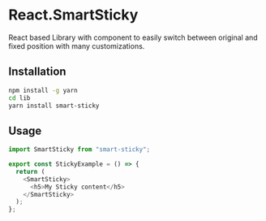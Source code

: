 # React.SmartSticky

React based Library with component to easily switch between original and fixed position with many customizations.

## Installation

```bash
npm install -g yarn
cd lib
yarn install smart-sticky
```

## Usage

```typescript
import SmartSticky from "smart-sticky";

export const StickyExample = () => {
  return (
    <SmartSticky>
      <h5>My Sticky content</h5>
    </SmartSticky>
  );
};
```

